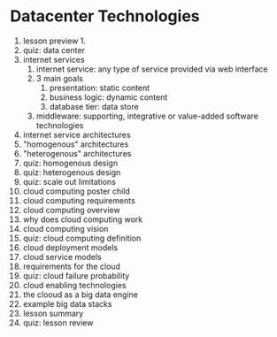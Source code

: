 # Datacenter Technologies

1. lesson preview
    1.
2. quiz: data center
3. internet services
    1. internet service: any type of service provided via web interface
    2. 3 main goals
        1. presentation: static content
        2. business logic: dynamic content
        3. database tier: data store
    3. middleware: supporting, integrative or value-added software technologies
4. internet service architectures
5. "homogenous" architectures
6. "heterogenous" architectures
7. quiz: homogenous design
8. quiz: heterogenous design
9. quiz: scale out limitations
10. cloud computing poster child
11. cloud computing requirements
12. cloud computing overview
13. why does cloud computing work
14. cloud computing vision
15. quiz: cloud computing definition
16. cloud deployment models
17. cloud service models
18. requirements for the cloud
19. quiz: cloud failure probability
20. cloud enabling technologies
21. the clooud as a big data engine
22. example big data stacks
23. lesson summary
24. quiz: lesson review
